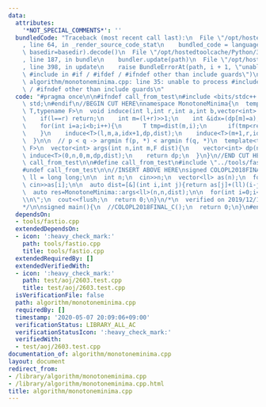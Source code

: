 ```yaml
---
data:
  attributes:
    '*NOT_SPECIAL_COMMENTS*': ''
  bundledCode: "Traceback (most recent call last):\n  File \"/opt/hostedtoolcache/Python/3.8.5/x64/lib/python3.8/site-packages/onlinejudge_verify/documentation/build.py\"\
    , line 64, in _render_source_code_stat\n    bundled_code = language.bundle(stat.path,\
    \ basedir=basedir).decode()\n  File \"/opt/hostedtoolcache/Python/3.8.5/x64/lib/python3.8/site-packages/onlinejudge_verify/languages/cplusplus.py\"\
    , line 187, in bundle\n    bundler.update(path)\n  File \"/opt/hostedtoolcache/Python/3.8.5/x64/lib/python3.8/site-packages/onlinejudge_verify/languages/cplusplus_bundle.py\"\
    , line 398, in update\n    raise BundleErrorAt(path, i + 1, \"unable to process\
    \ #include in #if / #ifdef / #ifndef other than include guards\")\nonlinejudge_verify.languages.cplusplus_bundle.BundleErrorAt:\
    \ algorithm/monotoneminima.cpp: line 35: unable to process #include in #if / #ifdef\
    \ / #ifndef other than include guards\n"
  code: "#pragma once\n\n#ifndef call_from_test\n#include <bits/stdc++.h>\nusing namespace\
    \ std;\n#endif\n//BEGIN CUT HERE\nnamespace MonotoneMinima{\n  template<typename\
    \ T,typename F>\n  void induce(int l,int r,int a,int b,vector<int> &dp,F dist){\n\
    \    if(l==r) return;\n    int m=(l+r)>>1;\n    int &idx=(dp[m]=a);\n    T res=dist(m,idx);\n\
    \    for(int i=a;i<b;i++){\n      T tmp=dist(m,i);\n      if(tmp<res) res=tmp,idx=i;\n\
    \    }\n    induce<T>(l,m,a,idx+1,dp,dist);\n    induce<T>(m+1,r,idx,b,dp,dist);\n\
    \  }\n\n  // p < q -> argmin f(p, *) < argmin f(q, *)\n  template<typename T,typename\
    \ F>\n  vector<int> args(int n,int m,F dist){\n    vector<int> dp(n,-1);\n   \
    \ induce<T>(0,n,0,m,dp,dist);\n    return dp;\n  }\n}\n//END CUT HERE\n#ifndef\
    \ call_from_test\n\n#define call_from_test\n#include \"../tools/fastio.cpp\"\n\
    #undef call_from_test\n\n//INSERT ABOVE HERE\nsigned COLOPL2018FINAL_C(){\n  using\
    \ ll = long long;\n\n  int n;\n  cin>>n;\n  vector<ll> as(n);\n  for(int i=0;i<n;i++)\
    \ cin>>as[i];\n\n  auto dist=[&](int i,int j){return as[j]+(ll)(i-j)*(i-j);};\n\
    \  auto res=MonotoneMinima::args<ll>(n,n,dist);\n\n  for(int i=0;i<n;i++) cout<<dist(i,res[i])<<\"\
    \\n\";\n  cout<<flush;\n  return 0;\n}\n/*\n  verified on 2019/12/17\n  https://atcoder.jp/contests/colopl2018-final-open/tasks/colopl2018_final_c\n\
    */\n\nsigned main(){\n  //COLOPL2018FINAL_C();\n  return 0;\n}\n#endif\n"
  dependsOn:
  - tools/fastio.cpp
  extendedDependsOn:
  - icon: ':heavy_check_mark:'
    path: tools/fastio.cpp
    title: tools/fastio.cpp
  extendedRequiredBy: []
  extendedVerifiedWith:
  - icon: ':heavy_check_mark:'
    path: test/aoj/2603.test.cpp
    title: test/aoj/2603.test.cpp
  isVerificationFile: false
  path: algorithm/monotoneminima.cpp
  requiredBy: []
  timestamp: '2020-05-07 20:09:06+09:00'
  verificationStatus: LIBRARY_ALL_AC
  verificationStatusIcon: ':heavy_check_mark:'
  verifiedWith:
  - test/aoj/2603.test.cpp
documentation_of: algorithm/monotoneminima.cpp
layout: document
redirect_from:
- /library/algorithm/monotoneminima.cpp
- /library/algorithm/monotoneminima.cpp.html
title: algorithm/monotoneminima.cpp
---
```

